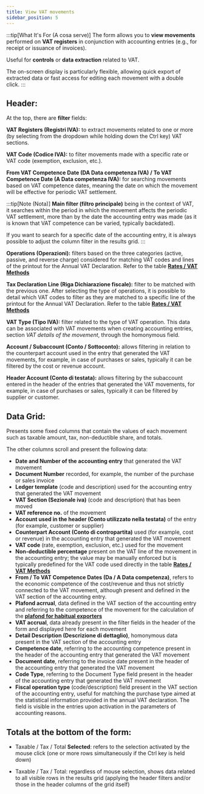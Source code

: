 ```yaml
---
title: View VAT movements
sidebar_position: 5
---
```

:::tip[What It's For (A cosa serve)]
The form allows you to **view movements** performed on **VAT registers** in conjunction with accounting entries (e.g., for receipt or issuance of invoices).

Useful for **controls** or **data extraction** related to VAT.

The on-screen display is particularly flexible, allowing quick export of extracted data or fast access for editing each movement with a double click.
:::


## Header:
At the top, there are **filter** fields:

**VAT Registers (Registri IVA):** to extract movements related to one or more (by selecting from the dropdown while holding down the Ctrl key) VAT sections.

**VAT Code (Codice IVA):** to filter movements made with a specific rate or VAT code (exemption, exclusion, etc.).

**From VAT Competence Date (DA Data competenza IVA) / To VAT Competence Date (A Data competenza IVA):** for searching movements based on VAT competence dates, meaning the date on which the movement will be effective for periodic VAT settlement. 

:::tip[Note (Nota)]
**Main filter (filtro principale)** being in the context of VAT, it searches within the period in which the movement affects the periodic VAT settlement, more than by the date the accounting entry was made (as it is known that VAT competence can be varied, typically backdated).

If you want to search for a specific date of the accounting entry, it is always possible to adjust the column filter in the results grid.
:::

**Operations (Operazioni):** filters based on the three categories (active, passive, and reverse charge) considered for matching VAT codes and lines of the printout for the Annual VAT Declaration. Refer to the table [**Rates / VAT Methods**](/docs/configurations/tables/finance/vat-rates#tab-specifiche-per-dichiarazione)

**Tax Declaration Line (Riga Dichiarazione fiscale):** filter to be matched with the previous one. After selecting the type of operations, it is possible to detail which VAT codes to filter as they are matched to a specific line of the printout for the Annual VAT Declaration. Refer to the table [**Rates / VAT Methods**](/docs/configurations/tables/finance/vat-rates#tab-specifiche-per-dichiarazione)

**VAT Type (Tipo IVA):** filter related to the type of VAT operation. This data can be associated with VAT movements when creating accounting entries, section *VAT details of the movement*, through the homonymous field.

**Account / Subaccount (Conto / Sottoconto):** allows filtering in relation to the counterpart account used in the entry that generated the VAT movements, for example, in case of purchases or sales, typically it can be filtered by the cost or revenue account.

**Header Account (Conto di testata):** allows filtering by the subaccount entered in the header of the entries that generated the VAT movements, for example, in case of purchases or sales, typically it can be filtered by supplier or customer.


## Data Grid:

Presents some fixed columns that contain the values of each movement such as taxable amount, tax, non-deductible share, and totals.

The other columns scroll and present the following data:

- **Date and Number of the accounting entry** that generated the VAT movement
- **Document Number** recorded, for example, the number of the purchase or sales invoice
- **Ledger template** (code and description) used for the accounting entry that generated the VAT movement
- **VAT Section (Sezionale iva)** (code and description) that has been moved
- **VAT reference no.** of the movement
- **Account used in the header (Conto utilizzato nella testata)** of the entry (for example, customer or supplier)
- **Counterpart Account (Conto di contropartita)** used (for example, cost or revenue) in the accounting entry that generated the VAT movement
- **VAT code** (rate, exemption, exclusion, etc.) used for the movement
- **Non-deductible percentage** present on the VAT line of the movement in the accounting entry; the value may be manually enforced but is typically predefined for the VAT code used directly in the table [**Rates / VAT Methods**](/docs/configurations/tables/finance/vat-rates)
- **From / To VAT Competence Dates (Da / A Data competenza)**, refers to the economic competence of the cost/revenue and thus not strictly connected to the VAT movement, although present and defined in the VAT section of the accounting entry.
- **Plafond acrrual**, data defined in the VAT section of the accounting entry and referring to the competence of the movement for the calculation of the [**plafond for habitual exporters**](/docs/finance-area/declarations/declarations/plafond/general-overview)
- **VAT accrual**, data already present in the filter fields in the header of the form and displayed here for each movement
- **Detail Description (Descrizione di dettaglio)**, homonymous data present in the VAT section of the accounting entry
- **Competence date**, referring to the accounting competence present in the header of the accounting entry that generated the VAT movement
- **Document date**, referring to the invoice date present in the header of the accounting entry that generated the VAT movement
- **Code Type**, referring to the Document Type field present in the header of the accounting entry that generated the VAT movement
- **Fiscal operation type** (code/description) field present in the VAT section of the accounting entry, useful for matching the purchase type aimed at the statistical information provided in the annual VAT declaration. The field is visible in the entries upon activation in the parameters of accounting reasons.

## Totals at the bottom of the form:

- Taxable / Tax / Total **Selected**: refers to the selection activated by the mouse click (one or more rows simultaneously if the Ctrl key is held down)

- Taxable / Tax / Total: regardless of mouse selection, shows data related to all visible rows in the results grid (applying the header filters and/or those in the header columns of the grid itself)
